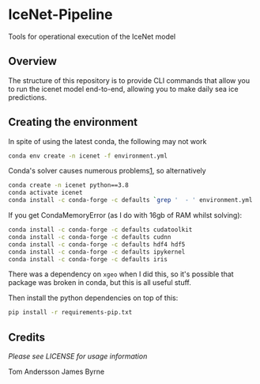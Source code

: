 # IceNet-Pipeline
Tools for operational execution of the IceNet model

## Overview

The structure of this repository is to provide CLI commands that allow you to
 run the icenet model end-to-end, allowing you to make daily sea ice 
 predictions.

## Creating the environment

In spite of using the latest conda, the following may not work

```bash
conda env create -n icenet -f environment.yml
```

Conda's solver causes numerous problems[1], so alternatively

```bash
conda create -n icenet python==3.8
conda activate icenet
conda install -c conda-forge -c defaults `grep '  - ' environment.yml | egrep -v '(defaults|conda-forge|python)' | sed -r 's/  - / /' | tr -d '\n'`
```

If you get CondaMemoryError (as I do with 16gb of RAM whilst solving):

```bash
conda install -c conda-forge -c defaults cudatoolkit
conda install -c conda-forge -c defaults cudnn
conda install -c conda-forge -c defaults hdf4 hdf5
conda install -c conda-forge -c defaults ipykernel
conda install -c conda-forge -c defaults iris
```

There was a dependency on `xgeo` when I did this, so it's possible that package was broken in conda, but this is all useful stuff.

Then install the python dependencies on top of this:

```bash
pip install -r requirements-pip.txt
```
 
## Credits

*Please see LICENSE for usage information*

Tom Andersson
James Byrne

[1]: https://github.com/conda/conda/issues?q=is%3Aissue+is%3Aopen+solving